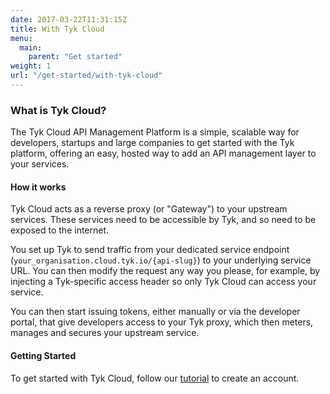 ```yaml
---
date: 2017-03-22T11:31:15Z
title: With Tyk Cloud
menu: 
  main:
    parent: "Get started"
weight: 1
url: "/get-started/with-tyk-cloud"
---
```


### What is Tyk Cloud?
The Tyk Cloud API Management Platform is a simple, scalable way for developers, startups and large companies to get started with the Tyk platform, offering an easy, hosted way to add an API management layer to your services.

#### How it works
Tyk Cloud acts as a reverse proxy (or "Gateway") to your upstream services. These services need to be accessible by Tyk, and so need to be exposed to the internet.

You set up Tyk to send traffic from your dedicated service endpoint (`your_organisation.cloud.tyk.io/{api-slug}`) to your underlying service URL. You can then modify the request any way you please, for example, by injecting a Tyk-specific access header so only Tyk Cloud can access your service.

You can then start issuing tokens, either manually or via the developer portal, that give developers access to your Tyk proxy, which then meters, manages and secures your upstream service.

#### Getting Started
To get started with Tyk Cloud, follow our [tutorial][1] to create an account.

[1]: /docs/get-started/with-tyk-cloud/create-an-account/
